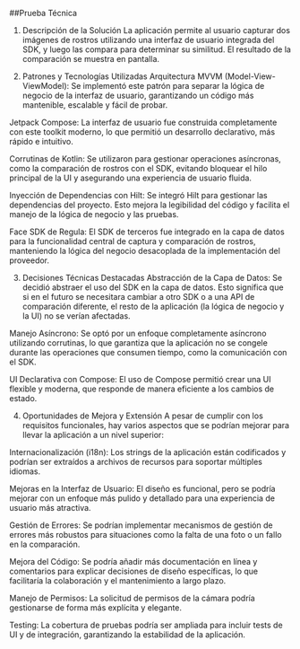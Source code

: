 ##Prueba Técnica

1. Descripción de la Solución
La aplicación permite al usuario capturar dos imágenes de rostros utilizando una interfaz de usuario integrada del SDK, y luego las compara para determinar su similitud. El resultado de la comparación se muestra en pantalla.

2. Patrones y Tecnologías Utilizadas
Arquitectura MVVM (Model-View-ViewModel): Se implementó este patrón para separar la lógica de negocio de la interfaz de usuario, garantizando un código más mantenible, escalable y fácil de probar.

Jetpack Compose: La interfaz de usuario fue construida completamente con este toolkit moderno, lo que permitió un desarrollo declarativo, más rápido e intuitivo.

Corrutinas de Kotlin: Se utilizaron para gestionar operaciones asíncronas, como la comparación de rostros con el SDK, evitando bloquear el hilo principal de la UI y asegurando una experiencia de usuario fluida.

Inyección de Dependencias con Hilt: Se integró Hilt para gestionar las dependencias del proyecto. Esto mejora la legibilidad del código y facilita el manejo de la lógica de negocio y las pruebas.

Face SDK de Regula: El SDK de terceros fue integrado en la capa de datos para la funcionalidad central de captura y comparación de rostros, manteniendo la lógica del negocio desacoplada de la implementación del proveedor.

3. Decisiones Técnicas Destacadas
Abstracción de la Capa de Datos: Se decidió abstraer el uso del SDK en la capa de datos. Esto significa que si en el futuro se necesitara cambiar a otro SDK o a una API de comparación diferente, el resto de la aplicación (la lógica de negocio y la UI) no se verían afectadas.

Manejo Asíncrono: Se optó por un enfoque completamente asíncrono utilizando corrutinas, lo que garantiza que la aplicación no se congele durante las operaciones que consumen tiempo, como la comunicación con el SDK.

UI Declarativa con Compose: El uso de Compose permitió crear una UI flexible y moderna, que responde de manera eficiente a los cambios de estado.

4. Oportunidades de Mejora y Extensión
A pesar de cumplir con los requisitos funcionales, hay varios aspectos que se podrían mejorar para llevar la aplicación a un nivel superior:

Internacionalización (i18n): Los strings de la aplicación están codificados y podrían ser extraídos a archivos de recursos para soportar múltiples idiomas.

Mejoras en la Interfaz de Usuario: El diseño es funcional, pero se podría mejorar con un enfoque más pulido y detallado para una experiencia de usuario más atractiva.

Gestión de Errores: Se podrían implementar mecanismos de gestión de errores más robustos para situaciones como la falta de una foto o un fallo en la comparación.

Mejora del Código: Se podría añadir más documentación en línea y comentarios para explicar decisiones de diseño específicas, lo que facilitaría la colaboración y el mantenimiento a largo plazo.

Manejo de Permisos: La solicitud de permisos de la cámara podría gestionarse de forma más explícita y elegante.

Testing: La cobertura de pruebas podría ser ampliada para incluir tests de UI y de integración, garantizando la estabilidad de la aplicación.
